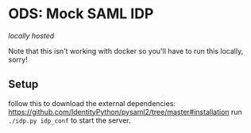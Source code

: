 # ODS: Mock SAML IDP
_locally hosted_

Note that this isn't working with docker so you'll have to run this locally, sorry!


## Setup
follow this to download the external dependencies: https://github.com/IdentityPython/pysaml2/tree/master#installation
run `./idp.py idp_conf` to start the server.
